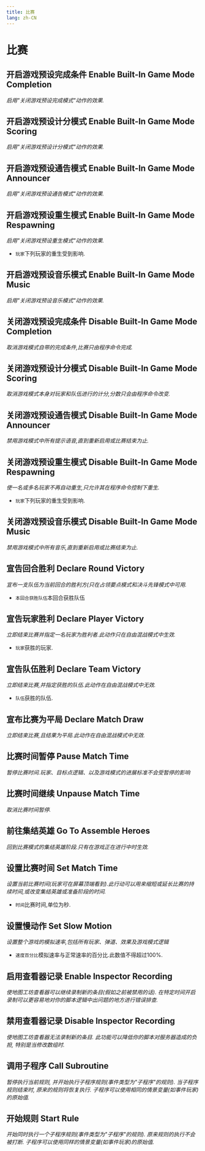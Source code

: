 ```yaml
---
title: 比赛
lang: zh-CN
---
```


# 比赛



## 开启游戏预设完成条件    Enable Built-In Game Mode Completion

_启用"关闭游戏预设完成模式"动作的效果._



## 开启游戏预设计分模式    Enable Built-In Game Mode Scoring

_启用"关闭游戏预设计分模式"动作的效果._



## 开启游戏预设通告模式    Enable Built-In Game Mode Announcer

_启用"关闭游戏预设通告模式"动作的效果._



## 开启游戏预设重生模式    Enable Built-In Game Mode Respawning

_启用"关闭游戏预设重生模式"动作的效果._

- `玩家`下列玩家的重生受到影响.



## 开启游戏预设音乐模式    Enable Built-In Game Mode Music

_启用"关闭游戏预设音乐模式"动作的效果._



## 关闭游戏预设完成条件    Disable Built-In Game Mode Completion

_取消游戏模式自带的完成条件,比赛只由程序命令完成._



## 关闭游戏预设计分模式    Disable Built-In Game Mode Scoring

_取消游戏模式本身对玩家和队伍进行的计分,分数只会由程序命令改变._



## 关闭游戏预设通告模式    Disable Built-In Game Mode Announcer

_禁用游戏模式中所有提示语音,直到重新启用或比赛结束为止._



## 关闭游戏预设重生模式    Disable Built-In Game Mode Respawning

_使一名或多名玩家不再自动重生,只允许其在程序命令控制下重生._

- `玩家`下列玩家的重生受到影响.



## 关闭游戏预设音乐模式    Disable Built-In Game Mode Music

_禁用游戏模式中所有音乐,直到重新启用或比赛结束为止._



## 宣告回合胜利    Declare Round Victory

_宣布一支队伍为当前回合的胜利方(只在占领要点模式和决斗先锋模式中可用._

- `本回合获胜队伍`本回合获胜队伍



## 宣告玩家胜利    Declare Player Victory

_立即结束比赛并指定一名玩家为胜利者.此动作只在自由混战模式中生效._

- `玩家`获胜的玩家.



## 宣告队伍胜利    Declare Team Victory

_立即结束比赛,并指定获胜的队伍.此动作在自由混战模式中无效._

- `队伍`获胜的队伍.



## 宣布比赛为平局    Declare Match Draw

_立即结束比赛,且结果为平局.此动作在自由混战模式中无效._



## 比赛时间暂停    Pause Match Time

_暂停比赛时间.玩家、目标点逻辑、以及游戏模式的进展标准不会受暂停的影响_



## 比赛时间继续    Unpause Match Time

_取消比赛时间暂停._



## 前往集结英雄    Go To Assemble Heroes

_回到比赛模式的集结英雄阶段.只有在游戏正在进行中时生效._



## 设置比赛时间    Set Match Time

_设置当前比赛时间(玩家可在屏幕顶端看到).此行动可以用来缩短或延长比赛的持续时间,或改变集结英雄或准备阶段的时间._

- `时间`比赛时间,单位为秒.



## 设置慢动作    Set Slow Motion

_设置整个游戏的模拟速率,包括所有玩家、弹道、效果及游戏模式逻辑_

- `速度百分比`模拟速率与正常速率的百分比.此数值不得超过100%.



## 启用查看器记录    Enable Inspector Recording

_使地图工坊查看器可以继续录制新的条目(假如之前被禁用的话). 在特定时间开启录制可以更容易地对你的脚本逻辑中出问题的地方进行错误排查._



## 禁用查看器记录    Disable Inspector Recording

_使地图工坊查看器无法录制新的条目. 此功能可以降低你的脚本对服务器造成的负担, 特别是当修改数组时._



## 调用子程序    Call Subroutine

_暂停执行当前规则, 并开始执行子程序规则(事件类型为"子程序"的规则). 当子程序规则结束时, 原来的规则将恢复执行. 子程序可以使用相同的情景变量(如事件玩家)的原始值._



## 开始规则    Start Rule

_开始同时执行一个子程序规则(事件类型为"子程序"的规则). 原来规则的执行不会被打断. 子程序可以使用同样的情景变量(如事件玩家)的原始值._

